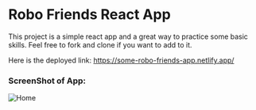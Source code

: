 # Robo Friends React App

This project is a simple react app and a great way to practice some basic skills. Feel free to fork and clone if you want to add to it. 

Here is the deployed link: <https://some-robo-friends-app.netlify.app/>

### ScreenShot of App:
![Home](https://github.com/Worksmart377/robofriends/assets/111963936/1731a6a2-da18-44c7-b935-114aec5b00fe)
